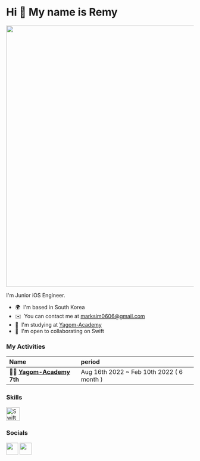 # Hi 🤝 My name is Remy
<!--  ![banner](https://user-images.githubusercontent.com/88357373/226180408-19a53065-4c93-4c02-b942-5a88c5f35445.png) -->
 <img src="https://user-images.githubusercontent.com/88357373/224708390-91e68029-95a0-4175-9186-b6b733d29584.JPG" width="700"/>


 I'm Junior iOS Engineer.
* 🌍  I'm based in South Korea
* ✉️  You can contact me at [marksim0606@gmail.com](mailto:marksim0606@gmail.com)
* 🧠  I'm studying at [Yagom-Academy](https://github.com/yagom-academy)
* 🤝  I'm open to collaborating on Swift

### My Activities
|Name|period |
|:---|:---|
|**🐻‍❄️ [Yagom-Academy](https://github.com/yagom-academy) 7th**| Aug 16th 2022 ~ Feb 10th 2022 ( 6 month )

### Skills

<p align="left">
<a href="https://developer.apple.com/swift/" target="_blank" rel="noreferrer"><img src="https://raw.githubusercontent.com/danielcranney/readme-generator/main/public/icons/skills/swift-colored.svg" width="36" height="36" alt="Swift" /></a>
</p>

### Socials

<p align="left"> <a href="https://discord.com/users/JeremyPark#5685" target="_blank" rel="noreferrer"><img src="https://raw.githubusercontent.com/danielcranney/readme-generator/main/public/icons/socials/discord.svg" width="32" height="32" /></a> <a href="http://www.instagram.com/yjjem" target="_blank" rel="noreferrer"><img src="https://raw.githubusercontent.com/danielcranney/readme-generator/main/public/icons/socials/instagram.svg" width="32" height="32" /></a></p>

